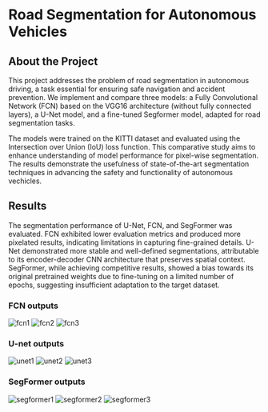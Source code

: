 # Road Segmentation for Autonomous Vehicles 

## About the Project


This project addresses the problem of road segmentation in autonomous driving, a task essential for ensuring safe navigation and accident prevention. We implement and compare three models: a Fully Convolutional Network (FCN) based on the VGG16 architecture (without fully connected layers), a U-Net model, and a fine-tuned Segformer model, adapted for road segmentation tasks. 

The models were trained on the KITTI dataset and evaluated using the Intersection over Union (IoU) loss function. This comparative study aims to enhance understanding of model performance for pixel-wise segmentation. The results demonstrate the usefulness of state-of-the-art segmentation techniques in advancing the safety and functionality of autonomous vechicles.

## Results

The segmentation performance of U-Net, FCN, and SegFormer was evaluated. FCN exhibited lower evaluation metrics and produced more pixelated results, indicating limitations in capturing fine-grained details. U-Net demonstrated more stable and well-defined segmentations, attributable to its encoder-decoder CNN architecture that preserves spatial context. SegFormer, while achieving competitive results, showed a bias towards its original pretrained weights due to fine-tuning on a limited number of epochs, suggesting insufficient adaptation to the target dataset.

### FCN outputs
![fcn1](./results/fcn1.png)
![fcn2](./results/fcn2.png)
![fcn3](./results/fcn3.png)
### U-net outputs
![unet1](./results/unet1.png)
![unet2](./results/unet2.png)
![unet3](./results/unet3.png)
### SegFormer outputs
![segformer1](./results/segformer1.png)
![segformer2](./results/segformer2.png)
![segformer3](./results/segformer3.png)
